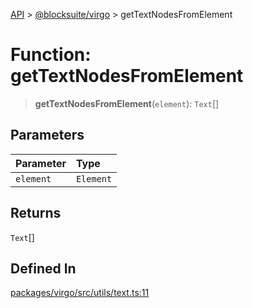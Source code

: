 [API](../../../index.md) > [@blocksuite/virgo](../index.md) > getTextNodesFromElement

# Function: getTextNodesFromElement

> **getTextNodesFromElement**(`element`): `Text`[]

## Parameters

| Parameter | Type |
| :------ | :------ |
| `element` | `Element` |

## Returns

`Text`[]

## Defined In

[packages/virgo/src/utils/text.ts:11](https://github.com/Saul-Mirone/blocksuite/blob/f2324b82e/packages/virgo/src/utils/text.ts#L11)
